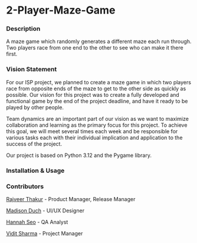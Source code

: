 # 2-Player-Maze-Game
<h3>Description</h3>

A maze game which randomly generates a different maze each run through. Two players race from one end to the other to see who can make it there first.

<h3>Vision Statement</h3>

For our ISP project, we planned to create a maze game in which two players race from opposite ends of the maze to get to the other side as quickly as possible. Our vision for this project was to create a fully developed and functional game by the end of the project deadline, and have it ready to be played by other people. 

Team dynamics are an important part of our vision as we want to maximize collaboration and learning as the primary focus for this project. To achieve this goal, we will meet several times each week and be responsible for various tasks each with their individual implication and application to the success of the project. 

Our project is based on Python 3.12 and the Pygame library.
<h3>Installation & Usage</h3>

<h3>Contributors</h3>

[Rajveer Thakur](https://github.com/RajveerThakur) - Product Manager, Release Manager

[Madison Duch](https://github.com/madisonduch) - UI/UX Designer

[Hannah Seo](https://github.com/hannah-seo) - QA Analyst

[Vidit Sharma](https://github.com/viditsmart) - Project Manager
